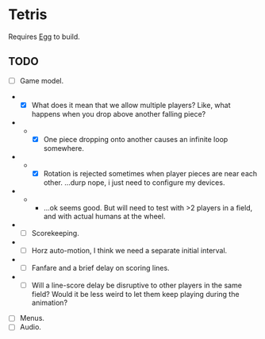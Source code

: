 # Tetris

Requires [Egg](https://github.com/aksommerville/egg) to build.

## TODO

- [ ] Game model.
- - [x] What does it mean that we allow multiple players? Like, what happens when you drop above another falling piece?
- - - [x] One piece dropping onto another causes an infinite loop somewhere.
- - - [x] Rotation is rejected sometimes when player pieces are near each other. ...durp nope, i just need to configure my devices.
- - - ...ok seems good. But will need to test with >2 players in a field, and with actual humans at the wheel.
- - [ ] Scorekeeping.
- - [ ] Horz auto-motion, I think we need a separate initial interval.
- - [ ] Fanfare and a brief delay on scoring lines.
- - [ ] Will a line-score delay be disruptive to other players in the same field? Would it be less weird to let them keep playing during the animation?
- [ ] Menus.
- [ ] Audio.
